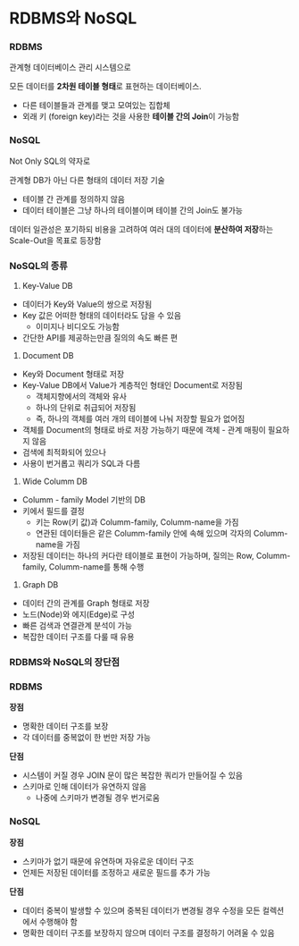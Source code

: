 # RDBMS와 NoSQL
### RDBMS

관계형 데이터베이스 관리 시스템으로

모든 데이터를 **2차원 테이블 형태**로 표현하는 데이터베이스.

- 다른 테이블들과 관계를 맺고 모여있는 집합체
- 외래 키 (foreign key)라는 것을 사용한 **테이블 간의 Join**이 가능함

### NoSQL

Not Only SQL의 약자로

관계형 DB가 아닌 다른 형태의 데이터 저장 기술

- 테이블 간 관계를 정의하지 않음
- 데이터 테이블은 그냥 하나의 테이블이며 테이블 간의 Join도 불가능

데이터 일관성은 포기하되 비용을 고려하여 여러 대의 데이터에 **분산하여 저장**하는 Scale-Out을 목표로 등장함

### NoSQL의 종류

1. Key-Value DB
- 데이터가 Key와 Value의 쌍으로 저장됨
- Key 값은 어떠한 형태의 데이터라도 담을 수 있음
    - 이미지나 비디오도 가능함
- 간단한 API를 제공하는만큼 질의의 속도 빠른 편

1. Document DB
- Key와 Document 형태로 저장
- Key-Value DB에서 Value가 계층적인 형태인 Document로 저장됨
    - 객체지향에서의 객체와 유사
    - 하나의 단위로 취급되어 저장됨
    - 즉, 하나의 객체를 여러 개의 테이블에 나눠 저장할 필요가 없어짐
- 객체를 Document의 형태로 바로 저장 가능하기 때문에 객체 - 관계 매핑이 필요하지 않음
- 검색에 최적화되어 있으나
- 사용이 번거롭고 쿼리가 SQL과 다름

1. Wide Columm DB
- Columm - family Model 기반의 DB
- 키에서 필드를 결정
    - 키는 Row(키 값)과 Columm-family, Columm-name을 가짐
    - 연관된 데이터들은 같은 Columm-family 안에 속해 있으며 각자의  Columm-name을 가짐
- 저장된 데이터는 하나의 커다란 테이블로 표현이 가능하며, 질의는 Row, Columm-family, Columm-name를 통해 수행

1. Graph DB
- 데이터 간의 관계를 Graph 형태로 저장
- 노드(Node)와 에지(Edge)로 구성
- 빠른 검색과 연결관계 분석이 가능
- 복잡한 데이터 구조를 다룰 때 유용

### RDBMS와 NoSQL의 장단점

### RDBMS

**장점**

- 명확한 데이터 구조를 보장
- 각 데이터를 중복없이 한 번만 저장 가능

**단점**

- 시스템이 커질 경우 JOIN 문이 많은 복잡한 쿼리가 만들어질 수 있음
- 스키마로 인해 데이터가 유연하지 않음
    - 나중에 스키마가 변경될 경우 번거로움

### NoSQL

**장점**

- 스키마가 없기 때문에 유연하며 자유로운 데이터 구조
- 언제든 저장된 데이터를 조정하고 새로운 필드를 추가 가능

**단점**

- 데이터 중복이 발생할 수 있으며 중복된 데이터가 변경될 경우 수정을 모든 컬렉션에서 수행해야 함
- 명확한 데이터 구조를 보장하지 않으며 데이터 구조를 결정하기 어려울 수 있음
